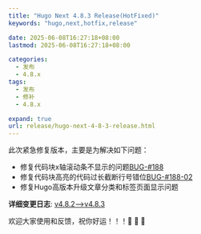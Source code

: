 ```yaml
---
title: "Hugo Next 4.8.3 Release(HotFixed)"
keywords: "hugo,next,hotfix,release"

date: 2025-06-08T16:27:18+08:00
lastmod: 2025-06-08T16:27:18+08:00

categories:
  - 发布
  - 4.8.x
tags:
  - 发布
  - 修补
  - 4.8.x

expand: true
url: release/hugo-next-4-8-3-release.html
---
```


此次紧急修复版本，主要是为解决如下问题：

 - 修复代码块x轴滚动条不显示的问题[BUG-#188](https://github.com/hugo-next/hugo-theme-next/issues/188)
 - 修复代码块高亮的代码过长截断行号错位[BUG-#188-02](https://github.com/hugo-next/hugo-theme-next/issues/188#issuecomment-2942387665)
 - 修复Hugo高版本升级文章分类和标签页面显示问题


**详细变更日志**: [v4.8.2-->v4.8.3](https://github.com/hugo-next/hugo-theme-next/compare/v4.8.2...v4.8.3)

欢迎大家使用和反馈，祝你好运！！！:tada: :tada: :tada:

